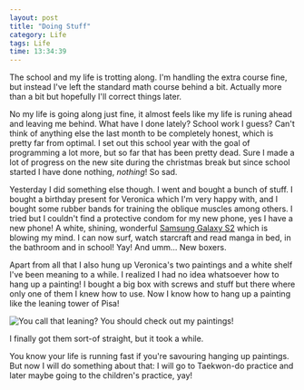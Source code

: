 ```yaml
---
layout: post
title: "Doing Stuff"
category: Life
tags: Life
time: 13:34:39
---
```

The school and my life is trotting along. I'm handling the extra course fine, but instead I've left the standard math course behind a bit. Actually more than a bit but hopefully I'll correct things later.

No my life is going along just fine, it almost feels like my life is runing ahead and leaving me behind. What have I done lately? School work I guess? Can't think of anything else the last month to be completely honest, which is pretty far from optimal. I set out this school year with the goal of programming a lot more, but so far that has been pretty dead. Sure I made a lot of progress on the new site during the christmas break but since school started I have done nothing, *nothing*! So sad.

Yesterday I did something else though. I went and bought a bunch of stuff. I bought a birthday present for Veronica which I'm very happy with, and I bought some rubber bands for training the oblique muscles among others. I tried but I couldn't find a protective condom for my new phone, yes I have a new phone! A white, shining, wonderful [Samsung Galaxy S2][s2] which is blowing my mind. I can now surf, watch starcraft and read manga in bed, in the bathroom and in school! Yay! And umm... New boxers.

Apart from all that I also hung up Veronica's two paintings and a white shelf I've been meaning to a while. I realized I had no idea whatsoever how to hang up a painting! I bought a big box with screws and stuff but there where only one of them I knew how to use. Now I know how to hang up a painting like the leaning tower of Pisa!

![You call that leaning? You should check out my paintings!](http://4.bp.blogspot.com/-LqiqWRrdHX4/TX9XHvYIooI/AAAAAAAABqM/a2FTabGMO5Y/s400/leaning-tower-of-pisa.jpg "Leaning tower of Pisa")

I finally got them sort-of straight, but it took a while.

You know your life is running fast if you're savouring hanging up paintings. But now I will do something about that: I will go to Taekwon-do practice and later maybe going to the children's practice, yay!

[s2]: http://www.techradar.com/reviews/phones/mobile-phones/samsung-galaxy-s2-930907/review

